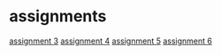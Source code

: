 # assignments

[assignment 3](https://github.com/theodosis23/assignments/blob/master/assignment3%20(3).ipynb)
[assignment 4](https://github.com/theodosis23/assignments/blob/master/assignment4%20(1)%20(2)%20submit%20(3).ipynb)
[assignment 5](https://github.com/theodosis23/assignments/blob/master/graded_assignment_1%20(1).Rmd)
[assignment 6](https://github.com/theodosis23/assignments/blob/master/Graded_assignment_2.ipynb)
